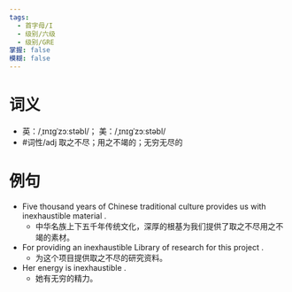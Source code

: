 ```yaml
---
tags:
  - 首字母/I
  - 级别/六级
  - 级别/GRE
掌握: false
模糊: false
---
```

# 词义
- 英：/ˌɪnɪɡˈzɔːstəbl/； 美：/ˌɪnɪɡˈzɔːstəbl/
- #词性/adj  取之不尽；用之不竭的；无穷无尽的
# 例句
- Five thousand years of Chinese traditional culture provides us with inexhaustible material .
	- 中华名族上下五千年传统文化，深厚的根基为我们提供了取之不尽用之不竭的素材。
- For providing an inexhaustible Library of research for this project .
	- 为这个项目提供取之不尽的研究资料。
- Her energy is inexhaustible .
	- 她有无穷的精力。
